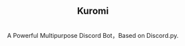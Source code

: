 <h2 align="center">Kuromi</h2>
<br/>
<div align="center">
A Powerful Multipurpose Discord Bot，Based on Discord.py.
<br/>
